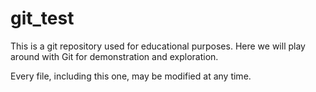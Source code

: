 # git_test

This is a git repository used for educational purposes.
Here we will play around with Git for demonstration and exploration.

Every file, including this one, may be modified at any time.
